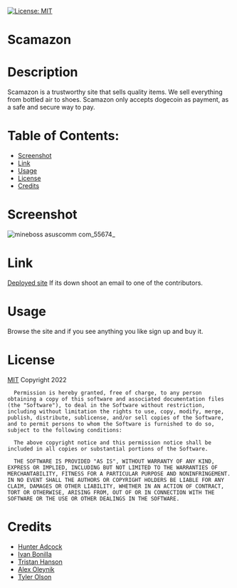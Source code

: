 [![License: MIT](https://img.shields.io/badge/License-MIT-yellow.svg)](https://opensource.org/licenses/MIT)
  # Scamazon
  
  # Description
  Scamazon is a trustworthy site that sells quality items. We sell everything from bottled air to shoes. Scamazon only accepts dogecoin as payment, as a safe and secure way to pay.

  # Table of Contents:
  * [Screenshot](#screenshot)
  * [Link](#link)
  * [Usage](#usage)
  * [License](#license)
  * [Credits](#credits)

  # Screenshot 
  ![mineboss asuscomm com_55674_](https://user-images.githubusercontent.com/110851664/199546985-2ee1e840-13b1-4881-bc14-7591722b8c55.png)

  # Link
  [Deployed site](http://mineboss.asuscomm.com:55674/)
  If its down shoot an email to one of the contributors.

  # Usage 
  Browse the site and if you see anything you like sign up and buy it. 

  # License
  [MIT](https://opensource.org/licenses/MIT)
  Copyright 2022 

      Permission is hereby granted, free of charge, to any person obtaining a copy of this software and associated documentation files (the "Software"), to deal in the Software without restriction, including without limitation the rights to use, copy, modify, merge, publish, distribute, sublicense, and/or sell copies of the Software, and to permit persons to whom the Software is furnished to do so, subject to the following conditions:
        
      The above copyright notice and this permission notice shall be included in all copies or substantial portions of the Software.
        
      THE SOFTWARE IS PROVIDED "AS IS", WITHOUT WARRANTY OF ANY KIND, EXPRESS OR IMPLIED, INCLUDING BUT NOT LIMITED TO THE WARRANTIES OF MERCHANTABILITY, FITNESS FOR A PARTICULAR PURPOSE AND NONINFRINGEMENT. IN NO EVENT SHALL THE AUTHORS OR COPYRIGHT HOLDERS BE LIABLE FOR ANY CLAIM, DAMAGES OR OTHER LIABILITY, WHETHER IN AN ACTION OF CONTRACT, TORT OR OTHERWISE, ARISING FROM, OUT OF OR IN CONNECTION WITH THE SOFTWARE OR THE USE OR OTHER DEALINGS IN THE SOFTWARE.

  # Credits
  * [Hunter Adcock](https://github.com/Hahkeye)
  * [Ivan Bonilla](https://github.com/IvaBon)
  * [Tristan Hanson](https://github.com/Tristan-Hanson)
  * [Alex Oleynik](https://github.com/AlexO16)
  * [Tyler Olson](https://github.com/TheInterloper)

